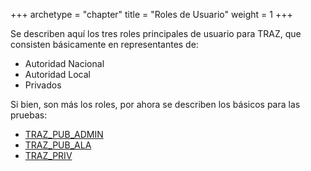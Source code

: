 +++
archetype = "chapter"
title = "Roles de Usuario"
weight = 1
+++

Se describen aquí los tres roles principales de usuario para TRAZ, que consisten básicamente en representantes de:

- Autoridad Nacional
- Autoridad Local
- Privados

Si bien, son más los roles, por ahora se describen los básicos para las pruebas:

- [TRAZ_PUB_ADMIN](../roles/traz_pub_admin/index.html)
- [TRAZ_PUB_ALA](../roles/traz_pub_ala/index.html)
- [TRAZ_PRIV](../roles/traz_priv/index.html)
